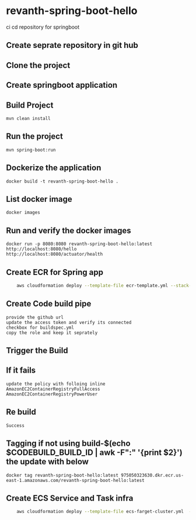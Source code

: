 # revanth-spring-boot-hello
ci cd repository for springboot

## Create seprate repository in git hub

## Clone the project

## Create springboot application

## Build Project

    mvn clean install

## Run the project

    mvn spring-boot:run

## Dockerize the application

    docker build -t revanth-spring-boot-hello .

## List docker image

    docker images

## Run and verify the docker images

    docker run -p 8080:8080 revanth-spring-boot-hello:latest
    http://localhost:8080/hello
    http://localhost:8080/actuator/health

## Create ECR for Spring app
```Bash
    aws cloudformation deploy --template-file ecr-template.yml --stack-name revanth-spring-ecr-repo 
```
## Create Code build pipe
    provide the github url
    update the access token and verify its connected
    checkbox for buildspec.yml
    copy the role and keep it seprately

## Trigger the Build

## If it fails

    update the policy with folloing inline
    AmazonEC2ContainerRegistryFullAccess
    AmazonEC2ContainerRegistryPowerUser
## Re build
    Success
## Tagging if not using build-$(echo $CODEBUILD_BUILD_ID | awk -F":" '{print $2}') the update with below
    docker tag revanth-spring-boot-hello:latest 975050323630.dkr.ecr.us-east-1.amazonaws.com/revanth-spring-boot-hello:latest

## Create ECS Service and Task infra
```Bash
    aws cloudformation deploy --template-file ecs-farget-cluster.yml  --stack-name revanth-cluster-hello --capabilities CAPABILITY_NAMED_IAM 
```
